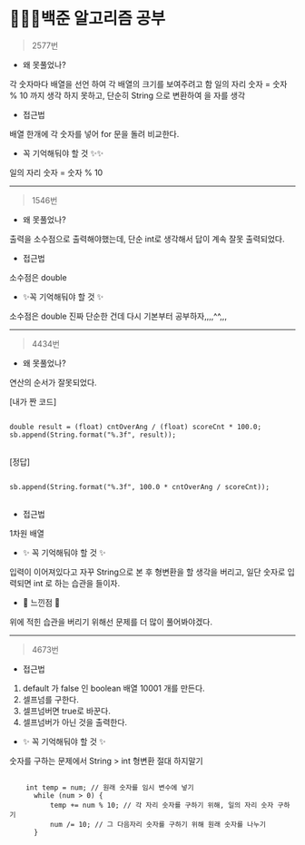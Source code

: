 # 👩🏻‍💻백준 알고리즘 공부

> 2577번
* 왜 못풀었나?

각 숫자마다 배열을 선언 하여 각 배열의 크기를 보여주려고 함
일의 자리 숫자 = 숫자 % 10 까지 생각 하지 못하고, 단순히 String 으로 변환하여 을 자를 생각
* 접근법

배열 한개에 각 숫자를 넣어 for 문을 돌려 비교한다.

* 꼭 기억해둬야 할 것 ✨✨

일의 자리 숫자 = 숫자 % 10
***
> 1546번
* 왜 못풀었나?

출력을 소수점으로 출력해야했는데, 단순 int로 생각해서 답이 계속 잘못 출력되었다.
* 접근법

소수점은 double

* ✨꼭 기억해둬야 할 것 ✨

소수점은 double 진짜 단순한 건데 다시 기본부터 공부하자,,,,^^,,,
***
> 4434번
* 왜 못풀었나?

연산의 순서가 잘못되었다.

[내가 짠 코드]
<pre>
<code>
double result = (float) cntOverAng / (float) scoreCnt * 100.0;
sb.append(String.format("%.3f", result));
</code>
</pre>
[정답]           
<pre>
<code>
sb.append(String.format("%.3f", 100.0 * cntOverAng / scoreCnt));
</code>
</pre>

* 접근법

1차원 배열

* ✨ 꼭 기억해둬야 할 것 ✨

입력이 이어져있다고 자꾸 String으로 본 후 형변환을 할 생각을 버리고, 일단 숫자로 입력되면 int 로 하는 습관을 들이자.

* 📖 느낀점 📖

위에 적힌 습관을 버리기 위해선 문제를 더 많이 풀어봐야겠다.

***
> 4673번

* 접근법

1. default 가 false 인 boolean 배열 10001 개를 만든다.
2. 셀프넘를 구한다.
3. 셀프넘버면 true로 바꾼다.
4. 셀프넘버가 아닌 것을 출력한다.

* ✨ 꼭 기억해둬야 할 것 ✨

숫자를 구하는 문제에서 String > int 형변환 절대 하지말기

<pre>
<code>
    int temp = num; // 원래 숫자를 임시 변수에 넣기
      while (num > 0) { 
          temp += num % 10; // 각 자리 숫자를 구하기 위해, 일의 자리 숫자 구하기
          num /= 10; // 그 다음자리 숫자를 구하기 위해 원래 숫자를 나누기
      }
</code>
</pre> 
